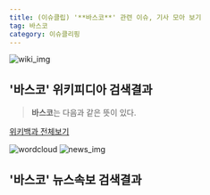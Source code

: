 ```yaml
---
title: (이슈클립) '**바스코**' 관련 이슈, 기사 모아 보기
tag: 바스코
category: 이슈클리핑
---
```

![wiki_img](https://user-images.githubusercontent.com/42597476/44503234-41136a80-a6d0-11e8-9071-6fc6418eafe4.png)
## **'**바스코**'** 위키피디아 검색결과
>**바스코**는 다음과 같은 뜻이 있다.

<a href="https://ko.wikipedia.org/wiki/바스코" target="_blank">위키백과 전체보기</a>

![wordcloud](https://s3.ap-northeast-2.amazonaws.com/lyrics101-wordcloud/2018-10-02-1538450474.png)
![news_img](https://user-images.githubusercontent.com/42597476/44507050-1206f400-a6e4-11e8-8d98-7ffbfebb353f.png)
## **'**바스코**'** 뉴스속보 검색결과

